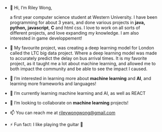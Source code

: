 - 👋 Hi, I’m Riley Wong,
  
  a first year computer science student at Western University.  I have been programming for about 3 years, and done various projects in **java,** **python,** **javascript**, **C** and html css.
  I love to work on all sorts of different projects, and love expanding my knowledge.  I am also interested in game developpement!

- 📍 My favourite project, was creating a deep learning model for London called the LTC big data project.  Where a deep learning model was made to accurately predict the delay on bus arrival times.  It is my favorite project, as it taught me a lot about machine learning, and allowed me to both impact the community and be able to see the impact I caused.
- 👀 I’m interested in learning more about **machine learning** and **AI**, and learning more frameworks and languages!
- 🌱 I’m currently learning machine learning and AI, as well as REACT
- 💞️ I’m looking to collaborate on **machine learning** projects!
- 📫 You can reach me at rileywongwong@gmail.com
- ⚡ Fun fact: I like playing the guitar 🎸

<!---
RileyWong26/RileyWong26 is a ✨ special ✨ repository because its `README.md` (this file) appears on your GitHub profile.
You can click the Preview link to take a look at your changes.
--->
